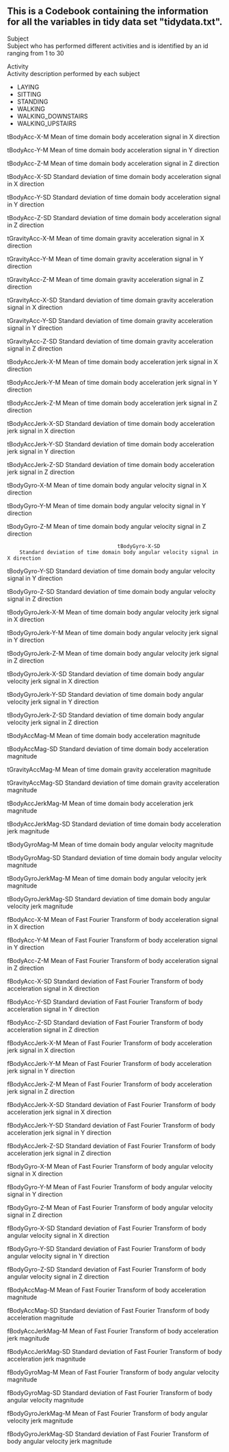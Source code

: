 ## This is a Codebook containing the information for all the variables in tidy data set "tidydata.txt".


Subject <br>
			Subject who has performed different activities and is identified by an id ranging from 1 to 30<br>


Activity<br>
			  Activity description performed by each subject<br>
* LAYING
* SITTING
* STANDING
* WALKING
* WALKING_DOWNSTAIRS
* WALKING_UPSTAIRS

tBodyAcc-X-M 
	Mean of time domain body acceleration signal in X direction

tBodyAcc-Y-M 
		Mean of time domain body acceleration signal in Y direction

tBodyAcc-Z-M 
		Mean of time domain body acceleration signal in Z direction

tBodyAcc-X-SD 
		Standard deviation of time domain body acceleration signal in X direction

tBodyAcc-Y-SD 
		Standard deviation of time domain body acceleration signal in Y direction

tBodyAcc-Z-SD 
		Standard deviation of time domain body acceleration signal in Z direction

tGravityAcc-X-M 
		Mean of time domain gravity acceleration signal in X direction

tGravityAcc-Y-M 
		Mean of time domain gravity acceleration signal in Y direction

tGravityAcc-Z-M 
		Mean of time domain gravity acceleration signal in Z direction

tGravityAcc-X-SD 
		Standard deviation of time domain gravity acceleration signal in X direction

tGravityAcc-Y-SD 
		Standard deviation of time domain gravity acceleration signal in Y direction

tGravityAcc-Z-SD 
		Standard deviation of time domain gravity acceleration signal in Z direction

tBodyAccJerk-X-M 
		Mean of time domain body acceleration jerk signal in X direction

tBodyAccJerk-Y-M 
		Mean of time domain body acceleration jerk signal in Y direction

tBodyAccJerk-Z-M 
 		Mean of time domain body acceleration jerk signal in Z direction

tBodyAccJerk-X-SD 
		Standard deviation of time domain body acceleration jerk signal in X direction

tBodyAccJerk-Y-SD 
		Standard deviation of time domain body acceleration jerk signal in Y direction

tBodyAccJerk-Z-SD 
		Standard deviation of time domain body acceleration jerk signal in Z direction

tBodyGyro-X-M 
		Mean of time domain body angular velocity signal in X direction

tBodyGyro-Y-M 
		Mean of time domain body angular velocity signal in Y direction

tBodyGyro-Z-M 
		Mean of time domain body angular velocity signal in Z direction

										tBodyGyro-X-SD 
		Standard deviation of time domain body angular velocity signal in X direction

tBodyGyro-Y-SD 
		Standard deviation of time domain body angular velocity signal in Y direction

tBodyGyro-Z-SD 
		Standard deviation of time domain body angular velocity signal in Z direction

tBodyGyroJerk-X-M 
		Mean of time domain body angular velocity jerk signal in X direction

tBodyGyroJerk-Y-M 
		Mean of time domain body angular velocity jerk signal in Y direction

tBodyGyroJerk-Z-M 
		Mean of time domain body angular velocity jerk signal in Z direction

tBodyGyroJerk-X-SD 
		Standard deviation of time domain body angular velocity jerk signal in X direction

tBodyGyroJerk-Y-SD 
		Standard deviation of time domain body angular velocity jerk signal in Y direction

tBodyGyroJerk-Z-SD 
		Standard deviation of time domain body angular velocity jerk signal in Z direction

tBodyAccMag-M 
		Mean of time domain body acceleration magnitude

tBodyAccMag-SD
		Standard deviation of time domain body acceleration magnitude

tGravityAccMag-M 
		Mean of time domain gravity acceleration magnitude

tGravityAccMag-SD
		Standard deviation of time domain gravity acceleration magnitude

tBodyAccJerkMag-M 
		Mean of time domain body acceleration jerk magnitude

tBodyAccJerkMag-SD
		Standard deviation of time domain body acceleration jerk magnitude

tBodyGyroMag-M 
		Mean of time domain body angular velocity magnitude

tBodyGyroMag-SD
		Standard deviation of time domain body angular velocity magnitude

tBodyGyroJerkMag-M 
		Mean of time domain body angular velocity jerk magnitude

tBodyGyroJerkMag-SD
		Standard deviation of time domain body angular velocity jerk magnitude

fBodyAcc-X-M 
		Mean of Fast Fourier Transform of body acceleration signal in X direction

fBodyAcc-Y-M 
		Mean of Fast Fourier Transform of body acceleration signal in Y direction

fBodyAcc-Z-M 
		Mean of Fast Fourier Transform of body acceleration signal in Z direction

fBodyAcc-X-SD 
		Standard deviation of Fast Fourier Transform of body acceleration signal in X direction

fBodyAcc-Y-SD 
		Standard deviation of Fast Fourier Transform of body acceleration signal in Y direction

fBodyAcc-Z-SD 
		Standard deviation of Fast Fourier Transform of body acceleration signal in Z direction

fBodyAccJerk-X-M 
		Mean of Fast Fourier Transform of body acceleration jerk signal in X direction

fBodyAccJerk-Y-M 
		Mean of Fast Fourier Transform of body acceleration jerk signal in Y direction

fBodyAccJerk-Z-M 
		Mean of Fast Fourier Transform of body acceleration jerk signal in Z direction

fBodyAccJerk-X-SD 
		Standard deviation of Fast Fourier Transform of body acceleration jerk signal in X direction

fBodyAccJerk-Y-SD 
		Standard deviation of Fast Fourier Transform of body acceleration jerk signal in Y direction

fBodyAccJerk-Z-SD 
		Standard deviation of Fast Fourier Transform of body acceleration jerk signal in Z direction

fBodyGyro-X-M 
		Mean of Fast Fourier Transform of body angular velocity signal in X direction

fBodyGyro-Y-M 
		Mean of Fast Fourier Transform of body angular velocity signal in Y direction

fBodyGyro-Z-M 
		Mean of Fast Fourier Transform of body angular velocity signal in Z direction

fBodyGyro-X-SD 
		Standard deviation of Fast Fourier Transform of body angular velocity signal in X direction

fBodyGyro-Y-SD 
		Standard deviation of Fast Fourier Transform of body angular velocity signal in Y direction

fBodyGyro-Z-SD 
		Standard deviation of Fast Fourier Transform of body angular velocity signal in Z direction

fBodyAccMag-M 
		Mean of Fast Fourier Transform of body acceleration magnitude

fBodyAccMag-SD
		Standard deviation of Fast Fourier Transform of body acceleration magnitude

fBodyAccJerkMag-M 
		Mean of Fast Fourier Transform of body acceleration jerk magnitude

fBodyAccJerkMag-SD
		Standard deviation of Fast Fourier Transform of body acceleration jerk magnitude

fBodyGyroMag-M 
		Mean of Fast Fourier Transform of body angular velocity magnitude

fBodyGyroMag-SD
		Standard deviation of Fast Fourier Transform of body angular velocity magnitude

fBodyGyroJerkMag-M 
		Mean of Fast Fourier Transform of body angular velocity jerk magnitude

fBodyGyroJerkMag-SD
		Standard deviation of Fast Fourier Transform of body angular velocity jerk magnitude


